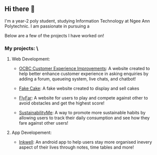 ## Hi there 👋

I'm a year-2 poly student, studying Information Technology at Ngee Ann Polytechnic. I am passionate in pursuing a 

Below are a few of the projects I have worked on! 

### My projects: \
1.  Web Development:
   
    - [OCBC Customer Experience Improvements](https://github.com/kohct1/FSDP-Assignment): A website created to help better enhance customer experience in asking enquiries by adding a forum, queueing system, live chats, and chatbot!

    - [Fake Cake](https://github.com/sudarsanamrithika/FED_S10257149_SudarsanamRithika_Assg1_Github): A fake website created to display and sell cakes
          
    - [FlyFar](https://github.com/sudarsanamrithika/Asgn2_FED): A website for users to play and compete against other to avoid obstacles and get the highest score!
          
    - [SustainabilityMe](https://github.com/mellamadrama/BED_Assignment_2024): A way to promote more sustainable habits by allowing users to track their daily consumption and see how they fare against other users!



2.  App Developement:

    - [Inkwell](https://github.com/FakeQwek/MAD24_P03_Team1): An android app to help users stay more organised inevery aspect of their lives through notes, time tables and more!

